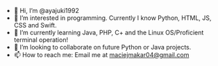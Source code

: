 - 👋 Hi, I’m @ayajuki1992
- 👀 I’m interested in programming. Currently I know Python, HTML, JS, CSS and Swift.
- 🌱 I’m currently learning Java, PHP, C+ and the Linux OS/Proficient terminal operation!
- 💞️ I’m looking to collaborate on future Python or Java projects.
- 📫 How to reach me: Email me at maciejmakar04@gmail.com

<!---
ayajuki1992/ayajuki1992 is a ✨ special ✨ repository because its `README.md` (this file) appears on your GitHub profile.
You can click the Preview link to take a look at your changes.
--->
